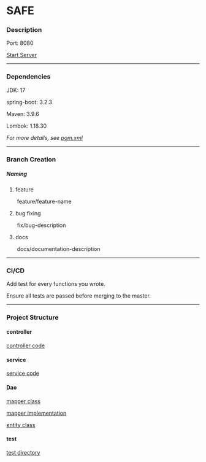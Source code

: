 # SAFE

### Description

Port: 8080

[Start Server](./safe-server/src/main/java/team/ybj/Main.java)

---

### Dependencies

JDK: 17

spring-boot: 3.2.3

Maven: 3.9.6

Lombok: 1.18.30

*For more details, see [pom.xml](./safe-server/pom.xml)*

---

### Branch Creation

##### Naming

1. feature

   ​	feature/feature-name

2. bug fixing

   ​	fix/bug-description

3. docs

   ​	docs/documentation-description

---

### CI/CD

Add test for every functions you wrote.

Ensure all tests are passed before merging to the master.

---

### Project Structure

#### controller

[controller code](./safe-server/src/main/java/team/ybj/controller)

#### service

[service code](./safe-server/src/main/java/team/ybj/service)

#### Dao

[mapper class](./safe-server/src/main/java/team/ybj/mappers)

[mapper implementation](./safe-server/src/main/resources/mappers)

[entity class](./safe-server/src/main/java/team/ybj/pojo)

#### test

[test directory](./safe-server/src/test/java/team/ybj)

